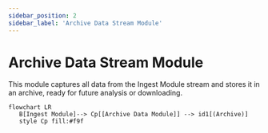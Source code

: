 ```yaml
---
sidebar_position: 2
sidebar_label: 'Archive Data Stream Module'
---
```


# Archive Data Stream Module
This module captures all data from the Ingest Module stream and stores it in an archive, ready for future analysis or downloading.

```mermaid
flowchart LR
   B[Ingest Module]--> Cp[[Archive Data Module]] --> id1[(Archive)]
   style Cp fill:#f9f
```